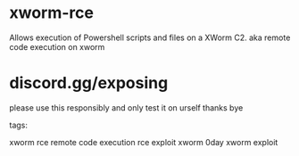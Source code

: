 # xworm-rce
Allows execution of Powershell scripts and files on a XWorm C2.
aka remote code execution on xworm

# discord.gg/exposing

please use this responsibly and only test it on urself thanks bye

tags:

xworm rce remote code execution rce exploit xworm 0day xworm exploit
